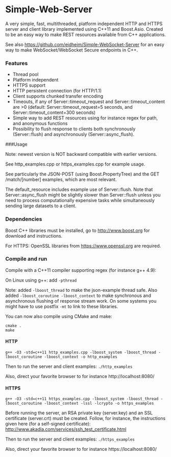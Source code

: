 Simple-Web-Server
=================

A very simple, fast, multithreaded, platform independent HTTP and HTTPS server and client library implemented using C++11 and Boost.Asio. Created to be an easy way to make REST resources available from C++ applications. 

See also https://github.com/eidheim/Simple-WebSocket-Server for an easy way to make WebSocket/WebSocket Secure endpoints in C++. 

### Features

* Thread pool
* Platform independent
* HTTPS support
* HTTP persistent connection (for HTTP/1.1)
* Client supports chunked transfer encoding
* Timeouts, if any of Server::timeout_request and Server::timeout_content are >0 (default: Server::timeout_request=5 seconds, and Server::timeout_content=300 seconds)
* Simple way to add REST resources using for instance regex for path, and anonymous functions
* Possibility to flush response to clients both synchronously (Server::flush) and asynchronously (Server::async_flush).

###Usage

Note: newest version is NOT backward compatible with earlier versions. 

See http_examples.cpp or https_examples.cpp for example usage. 

See particularly the JSON-POST (using Boost.PropertyTree) and the GET /match/[number] examples, which are most relevant.

The default_resource includes example use of Server::flush. Note that Server::async_flush might be slightly slower than Server::flush unless you need to process computationally expensive tasks while simultaneously sending large datasets to a client. 

### Dependencies

Boost C++ libraries must be installed, go to http://www.boost.org for download and instructions. 

For HTTPS: OpenSSL libraries from https://www.openssl.org are required. 

### Compile and run

Compile with a C++11 compiler supporting regex (for instance g++ 4.9):

On Linux using g++: add `-pthread`

Note: added `-lboost_thread` to make the json-example thread safe. Also added `-lboost_coroutine -lboost_context` to make synchronous and asynchronous flushing of response stream work. On some systems you might have to use postfix `-mt` to link to these libraries.

You can now also compile using CMake and make:

```
cmake .
make
```

#### HTTP

`g++ -O3 -std=c++11 http_examples.cpp -lboost_system -lboost_thread -lboost_coroutine -lboost_context -o http_examples`

Then to run the server and client examples: `./http_examples`

Also, direct your favorite browser to for instance http://localhost:8080/

#### HTTPS

`g++ -O3 -std=c++11 https_examples.cpp -lboost_system -lboost_thread -lboost_coroutine -lboost_context -lssl -lcrypto -o https_examples`

Before running the server, an RSA private key (server.key) and an SSL certificate (server.crt) must be created. Follow, for instance, the instructions given here (for a self-signed certificate): http://www.akadia.com/services/ssh_test_certificate.html

Then to run the server and client examples: `./https_examples`

Also, direct your favorite browser to for instance https://localhost:8080/

